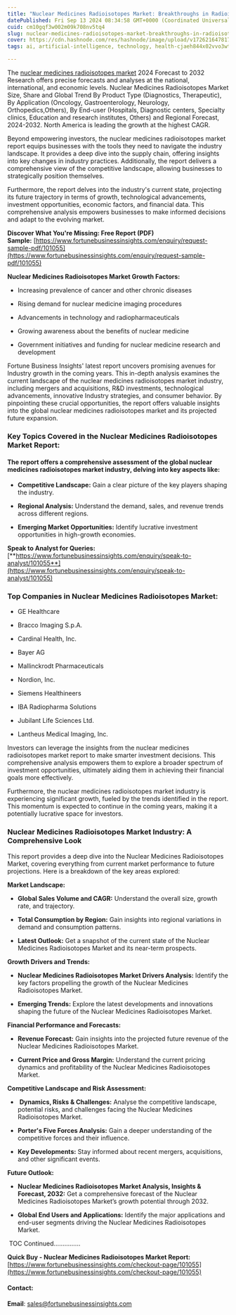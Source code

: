 ```yaml
---
title: "Nuclear Medicines Radioisotopes Market: Breakthroughs in Radioisotope Production and Targeted Cancer Therapies"
datePublished: Fri Sep 13 2024 08:34:58 GMT+0000 (Coordinated Universal Time)
cuid: cm10gqf3w002m09k708nv5tq4
slug: nuclear-medicines-radioisotopes-market-breakthroughs-in-radioisotope-production-and-targeted-cancer-therapies
cover: https://cdn.hashnode.com/res/hashnode/image/upload/v1726216478174/8c5d6d42-107d-469b-b486-bd2c9e4dc7d1.png
tags: ai, artificial-intelligence, technology, health-cjaeh844x02vvo3wtj5r2s75q, healthcare

---
```


The [nuclear medicines radioisotopes market](https://www.fortunebusinessinsights.com/industry-reports/nuclear-medicines-radioisotopes-market-101055) 2024 Forecast to 2032 Research offers precise forecasts and analyses at the national, international, and economic levels. Nuclear Medicines Radioisotopes Market Size, Share and Global Trend By Product Type (Diagnostics, Therapeutic), By Application (Oncology, Gastroenterology, Neurology, Orthopedics,Others), By End-user (Hospitals, Diagnostic centers, Specialty clinics, Education and research institutes, Others) and Regional Forecast, 2024-2032. North America is leading the growth at the highest CAGR.

Beyond empowering investors, the nuclear medicines radioisotopes market report equips businesses with the tools they need to navigate the industry landscape. It provides a deep dive into the supply chain, offering insights into key changes in industry practices. Additionally, the report delivers a comprehensive view of the competitive landscape, allowing businesses to strategically position themselves.

Furthermore, the report delves into the industry's current state, projecting its future trajectory in terms of growth, technological advancements, investment opportunities, economic factors, and financial data. This comprehensive analysis empowers businesses to make informed decisions and adapt to the evolving market.

**Discover What You're Missing: Free Report (PDF) Sample:** [https://www.fortunebusinessinsights.com/enquiry/request-sample-pdf/101055](https://www.fortunebusinessinsights.com/enquiry/request-sample-pdf/101055)

**Nuclear Medicines Radioisotopes Market Growth Factors:**

* Increasing prevalence of cancer and other chronic diseases
    
* Rising demand for nuclear medicine imaging procedures
    
* Advancements in technology and radiopharmaceuticals
    
* Growing awareness about the benefits of nuclear medicine
    
* Government initiatives and funding for nuclear medicine research and development
    

Fortune Business Insights' latest report uncovers promising avenues for Industry growth in the coming years. This in-depth analysis examines the current landscape of the nuclear medicines radioisotopes market industry, including mergers and acquisitions, R&D investments, technological advancements, innovative Industry strategies, and consumer behavior. By pinpointing these crucial opportunities, the report offers valuable insights into the global nuclear medicines radioisotopes market and its projected future expansion.

### **Key Topics Covered in the Nuclear Medicines Radioisotopes Market Report:**

#### **The report offers a comprehensive assessment of the global nuclear medicines radioisotopes market industry, delving into key aspects like:**

* **Competitive Landscape:** Gain a clear picture of the key players shaping the industry.
    
* **Regional Analysis:** Understand the demand, sales, and revenue trends across different regions.
    
* **Emerging Market Opportunities:** Identify lucrative investment opportunities in high-growth economies.
    

**Speak to Analyst for Queries:** [**https://www.fortunebusinessinsights.com/enquiry/speak-to-analyst/101055**](https://www.fortunebusinessinsights.com/enquiry/speak-to-analyst/101055)

### **Top Companies in Nuclear Medicines Radioisotopes Market:**

* GE Healthcare
    
* Bracco Imaging S.p.A.
    
* Cardinal Health, Inc.
    
* Bayer AG
    
* Mallinckrodt Pharmaceuticals
    
* Nordion, Inc.
    
* Siemens Healthineers
    
* IBA Radiopharma Solutions
    
* Jubilant Life Sciences Ltd.
    
* Lantheus Medical Imaging, Inc.
    

Investors can leverage the insights from the nuclear medicines radioisotopes market report to make smarter investment decisions. This comprehensive analysis empowers them to explore a broader spectrum of investment opportunities, ultimately aiding them in achieving their financial goals more effectively.

Furthermore, the nuclear medicines radioisotopes market industry is experiencing significant growth, fueled by the trends identified in the report. This momentum is expected to continue in the coming years, making it a potentially lucrative space for investors.

### Nuclear Medicines Radioisotopes Market Industry: A Comprehensive Look

This report provides a deep dive into the Nuclear Medicines Radioisotopes Market, covering everything from current market performance to future projections. Here is a breakdown of the key areas explored:

**Market Landscape:**

* **Global Sales Volume and CAGR:** Understand the overall size, growth rate, and trajectory.
    
* **Total Consumption by Region:** Gain insights into regional variations in demand and consumption patterns.
    
* **Latest Outlook:** Get a snapshot of the current state of the Nuclear Medicines Radioisotopes Market and its near-term prospects.
    

**Growth Drivers and Trends:**

* **Nuclear Medicines Radioisotopes Market Drivers Analysis:** Identify the key factors propelling the growth of the Nuclear Medicines Radioisotopes Market.
    
* **Emerging Trends:** Explore the latest developments and innovations shaping the future of the Nuclear Medicines Radioisotopes Market.
    

**Financial Performance and Forecasts:**

* **Revenue Forecast:** Gain insights into the projected future revenue of the Nuclear Medicines Radioisotopes Market.
    
* **Current Price and Gross Margin:** Understand the current pricing dynamics and profitability of the Nuclear Medicines Radioisotopes Market.
    

**Competitive Landscape and Risk Assessment:**

*  **Dynamics, Risks & Challenges:** Analyse the competitive landscape, potential risks, and challenges facing the Nuclear Medicines Radioisotopes Market.
    
* **Porter's Five Forces Analysis:** Gain a deeper understanding of the competitive forces and their influence.
    
* **Key Developments:** Stay informed about recent mergers, acquisitions, and other significant events.
    

**Future Outlook:**

* **Nuclear Medicines Radioisotopes Market Analysis, Insights & Forecast, 2032:** Get a comprehensive forecast of the Nuclear Medicines Radioisotopes Market’s growth potential through 2032.
    
* **Global End Users and Applications:** Identify the major applications and end-user segments driving the Nuclear Medicines Radioisotopes Market.
    

 TOC Continued……………

**Quick Buy - Nuclear Medicines Radioisotopes Market Report:** [https://www.fortunebusinessinsights.com/checkout-page/101055](https://www.fortunebusinessinsights.com/checkout-page/101055)

#### **Contact:**

**Email**: sales@fortunebusinessinsights.com